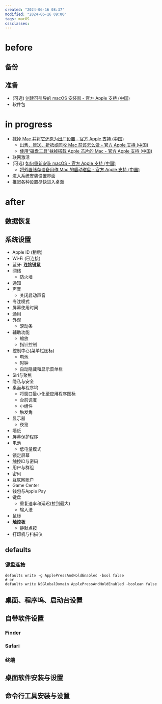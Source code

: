 ```yaml
---
created: "2024-06-16 08:37"
modified: "2024-06-16 09:00"
tags: macOS
cssclasses: 
---
```


# before

## 备份

## 准备

- (可选) [创建可引导的 macOS 安装器 - 官方 Apple 支持 (中国)](https://support.apple.com/zh-cn/101578)
- 软件包

# in progress

- [抹掉 Mac 并将它还原为出厂设置 - 官方 Apple 支持 (中国)](https://support.apple.com/zh-cn/102664)
    - [出售、赠送、折抵或回收 Mac 前该怎么做 - 官方 Apple 支持 (中国)](https://support.apple.com/HT201065)
    - [使用“磁盘工具”抹掉搭载 Apple 芯片的 Mac - 官方 Apple 支持 (中国)](https://support.apple.com/zh-cn/102506)
- 联网激活
- (可选) [如何重新安装 macOS - 官方 Apple 支持 (中国)](https://support.apple.com/zh-cn/102655)
    - [将外置储存设备用作 Mac 的启动磁盘 - 官方 Apple 支持 (中国)](https://support.apple.com/zh-cn/111336)
- 进入系统安装设置界面
- 推迟各种设置尽快进入桌面

# after
## 数据恢复
## 系统设置

- Apple ID (稍后)
- Wi-Fi (已连接)
- 蓝牙: **连接键鼠**
- 网络
    - 防火墙
- 通知
- 声音
    - 关闭启动声音
- 专注模式
- 屏幕使用时间
- 通用
- 外观
    - 滚动条
- 辅助功能
    - 缩放
    - 指针控制
- 控制中心(菜单栏图标)
    - 电池
    - 时钟
    - 自动隐藏和显示菜单栏
- Siri与聚焦
- 隐私与安全
- 桌面与程序坞
    - 将窗口最小化至应用程序图标
    - 台前调度
    - 小组件
    - 触发角
- 显示器
    - 夜览
- 墙纸
- 屏幕保护程序
- 电池
    - 低电量模式
- 锁定屏幕
- 触控ID与密码
- 用户与群组
- 密码
- 互联网账户
- Game Center
- 钱包与Apple Pay
- 键盘
    - 重复速率和延迟(拉到最大)
    - 输入法
- 鼠标
- **触控板**
    - 静默点按
- 打印机与扫描仪
## defaults

### 键盘连按

```shell
defaults write -g ApplePressAndHoldEnabled -bool false
# or
defaults write NSGlobalDomain ApplePressAndHoldEnabled -boolean false
```

## 桌面、程序坞、启动台设置
## 自带软件设置
###  Finder
### Safari
### 终端

## 桌面软件安装与设置

## 命令行工具安装与设置

